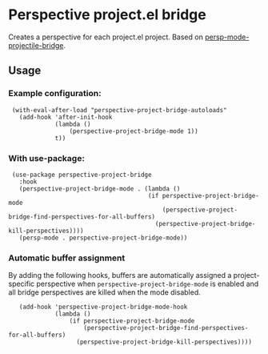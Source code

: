 # Perspective project.el bridge

Creates a perspective for each project.el project. Based on [persp-mode-projectile-bridge](https://github.com/Bad-ptr/persp-mode-projectile-bridge.el).

## Usage
### Example configuration:
```elisp
 (with-eval-after-load "perspective-project-bridge-autoloads"
   (add-hook 'after-init-hook
			 (lambda ()
				 (perspective-project-bridge-mode 1))
			 t))

```

### With use-package:
```elisp
 (use-package perspective-project-bridge
   :hook
   (perspective-project-bridge-mode . (lambda ()
									   (if perspective-project-bridge-mode
										   (perspective-project-bridge-find-perspectives-for-all-buffers)
										 (perspective-project-bridge-kill-perspectives))))
   (persp-mode . perspective-project-bridge-mode))
```

### Automatic buffer assignment
By adding the following hooks, buffers are automatically assigned a project-specific perspective when ```perspective-project-bridge-mode``` is enabled and all bridge perspectives are killed when the mode disabled.
```elisp
   (add-hook 'perspective-project-bridge-mode-hook
			 (lambda ()
				 (if perspective-project-bridge-mode
					 (perspective-project-bridge-find-perspectives-for-all-buffers)
				   (perspective-project-bridge-kill-perspectives))))
```
